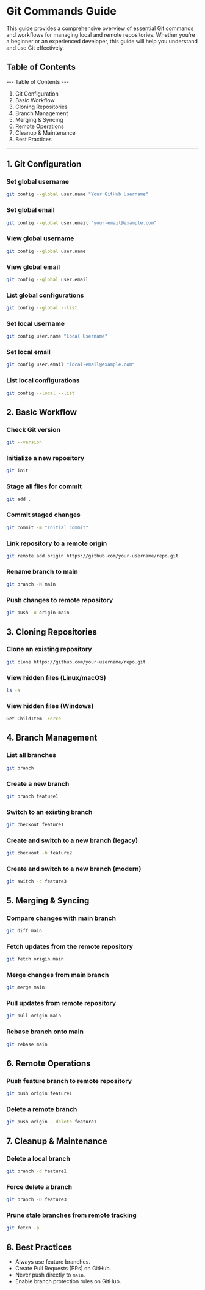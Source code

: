 # Git Commands Guide

This guide provides a comprehensive overview of essential Git commands and workflows for managing local and remote repositories. Whether you're a beginner or an experienced developer, this guide will help you understand and use Git effectively.

## Table of Contents

--- Table of Contents ---
1. Git Configuration  
2. Basic Workflow  
3. Cloning Repositories  
4. Branch Management  
5. Merging & Syncing  
6. Remote Operations  
7. Cleanup & Maintenance  
8. Best Practices  
-------------------------

## 1. Git Configuration

### Set global username
```bash
git config --global user.name "Your GitHub Username"
```

### Set global email
```bash
git config --global user.email "your-email@example.com"
```

### View global username
```bash
git config --global user.name
```

### View global email
```bash
git config --global user.email
```

### List global configurations
```bash
git config --global --list
```

### Set local username
```bash
git config user.name "Local Username"
```

### Set local email
```bash
git config user.email "local-email@example.com"
```

### List local configurations
```bash
git config --local --list
```

## 2. Basic Workflow

### Check Git version
```bash
git --version
```

### Initialize a new repository
```bash
git init
```

### Stage all files for commit
```bash
git add .
```

### Commit staged changes
```bash
git commit -m "Initial commit"
```

### Link repository to a remote origin
```bash
git remote add origin https://github.com/your-username/repo.git
```

### Rename branch to main
```bash
git branch -M main
```

### Push changes to remote repository
```bash
git push -u origin main
```

## 3. Cloning Repositories

### Clone an existing repository
```bash
git clone https://github.com/your-username/repo.git
```

### View hidden files (Linux/macOS)
```bash
ls -a
```

### View hidden files (Windows)
```bash
Get-ChildItem -Force
```

## 4. Branch Management

### List all branches
```bash
git branch
```

### Create a new branch
```bash
git branch feature1
```

### Switch to an existing branch
```bash
git checkout feature1
```

### Create and switch to a new branch (legacy)
```bash
git checkout -b feature2
```

### Create and switch to a new branch (modern)
```bash
git switch -c feature3
```

## 5. Merging & Syncing

### Compare changes with main branch
```bash
git diff main
```

### Fetch updates from the remote repository
```bash
git fetch origin main
```

### Merge changes from main branch
```bash
git merge main
```

### Pull updates from remote repository
```bash
git pull origin main
```

### Rebase branch onto main
```bash
git rebase main
```

## 6. Remote Operations

### Push feature branch to remote repository
```bash
git push origin feature1
```

### Delete a remote branch
```bash
git push origin --delete feature1
```

## 7. Cleanup & Maintenance

### Delete a local branch
```bash
git branch -d feature1
```

### Force delete a branch
```bash
git branch -D feature3
```

### Prune stale branches from remote tracking
```bash
git fetch -p
```

## 8. Best Practices

- Always use feature branches.  
- Create Pull Requests (PRs) on GitHub.  
- Never push directly to `main`.  
- Enable branch protection rules on GitHub.  
